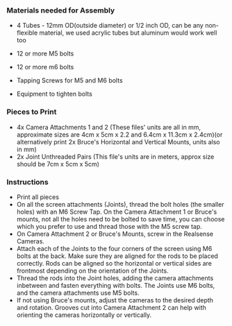 ### Materials needed for Assembly

- 4 Tubes - 12mm OD(outside diameter) or 1/2 inch OD, can be any non-flexible material, we used acrylic tubes but aluminum would work well too

- 12 or more M5 bolts

- 12 or more m6 bolts  

- Tapping Screws for M5 and M6 bolts

- Equipment to tighten bolts



### Pieces to Print

- 4x Camera Attachments 1 and 2 (These files' units are all in mm, approximate sizes are 4cm x 5cm x 2.2 and 6.4cm x 11.3cm x 2.4cm)(or alternatively print 2x Bruce's Horizontal and Vertical Mounts, units also in mm)
- 2x Joint Unthreaded Pairs (This file's units are in meters, approx size should be 7cm x 5cm x 5cm)

### Instructions 
-  Print all pieces
-  On all the screen attachments (Joints), thread the bolt holes (the smaller holes) with an M6 Screw Tap. On the Camera Attachment 1 or Bruce's mounts, not all the holes need to be bolted to save time, you can choose which you prefer to use and thread those with the M5 screw tap. 
- On Camera Attachment 2 or Bruce's Mounts, screw in the Realsense Cameras.
- Attach each of the Joints to the four corners of the screen using M6 bolts at the back. Make sure they are aligned for the rods to be placed correctly. Rods can be aligned so the horizontal or vertical sides are frontmost depending on the orientation of the Joints.
-  Thread the rods into the Joint holes, adding the camera attachments inbetween and fasten everything with bolts. The Joints use M6 bolts, and the camera attachments use M5 bolts. 
- If not using Bruce's mounts, adjust the cameras to the desired depth and rotation. Grooves cut into Camera Attachment 2 can help with orienting the cameras horizontally or vertically. 

